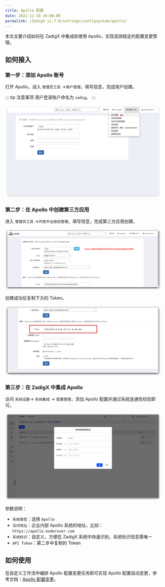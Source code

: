 ```yaml
---
title: Apollo 配置
date: 2022-11-16 16:00:00
permalink: /ZadigX v1.7.0/settings/configsystem/apollo/
---
```


本文主要介绍如何在 ZadigX 中集成和使用 Apollo，实现高效稳定的配置变更管理。

## 如何接入

### 第一步：添加 Apollo 账号
打开 Apollo，进入 `管理员工具` ->`用户管理`，填写信息，完成用户创建。

::: tip 注意事项
用户登录账户命名为 `zadig`。
:::

![Apollo配置](../_images/apollo_account_01.png)

### 第二步：在 Apollo 中创建第三方应用
进入 `管理员工具` ->`开放平台授权管理`，填写信息，完成第三方应用创建。

![Apollo配置](../_images/apollo_config_01.png)

创建成功后复制下方的 Token。

![配置管理](../_images/apollo_config_02.png)

### 第三步：在 ZadigX 中集成 Apollo
访问 `系统设置`-> `系统集成` -> `配置管理`，添加 Apollo 配置并通过系统连通性校验即可。

![Apollo配置](../_images/apollo_config_03.png)

参数说明：

- `系统类型`：选择 `Apollo`
- `访问地址`：企业内部 Apollo 系统的地址，比如：`https://apollo.koderover.com`
- `系统标识`：自定义，方便在 ZadigX 系统中快速识别，系统标识信息需唯一
- `API Token`：第二步中复制的 Token

## 如何使用

在自定义工作流中编排 Apollo 配置变更任务即可实现 Apollo 配置自动变更，参考文档：[Apollo 配置变更](/ZadigX%20v1.7.0/project/workflow-jobs/#apollo-配置变更)。
